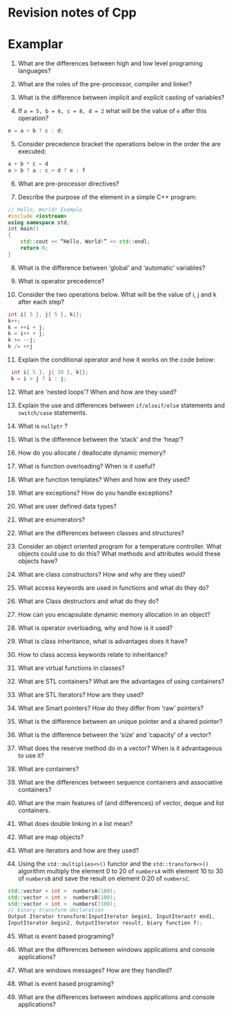 # Revision notes of Cpp


# Examplar 

1.	What are the differences between high and low level programing languages?

2.	What are the roles of the pre-processor, compiler and linker?

3.	What is the difference between implicit and explicit casting of variables?

4.	If ```a = 5, b = 6, c = 8, d = 2``` what will be the value of ```e``` after this operation?
```cpp
e = a > b ? c : d;
```

5.	Consider precedence bracket the operations below in the order the are executed: 
```cpp
a + b * c – d
a > b ? a : c > d ? e : f
```

6.	What are pre-processor directives?

7.	Describe the purpose of the element in a simple C++ program:
```cpp
// Hello, World! Example
#include <iostream>
using namespace std;
int main()
{
    std::cout << “Hello, World!” << std::endl;
    return 0;
}
```

8.	What is the difference between ‘global’ and ‘automatic’ variables?

9.	What is operator precedence?

10.	Consider the two operations below. What will be the value of i, j and k after each step?
 ```cpp
 int i{ 5 }, j{ 5 }, k{};
 k++;
 k = ++i + j;
 k = i++ + j;
 k += --j;
 k /= ++j
 ```
 
11.	Explain the conditional operator and how it works on the code below:
```cpp
 int i{ 5 }, j{ 10 }, k{};
 k = i > j ? i : j;
 ```
 
12.	What are ‘nested loops’? When and how are they used?

13.	Explain the use and differences between ```if/elseif/else``` statements and ```switch/case``` statements.
14.	What is ```nullptr``` ?
15.	What is the difference between the ‘stack’ and the ‘heap’?
16.	How do you allocate / deallocate dynamic memory?
17.	What is function overloading? When is it useful?
18.	What are function templates? When and how are they used?
19.	What are exceptions? How do you handle exceptions?
20.	What are user defined data types?
21.	What are enumerators?
22.	What are the differences between classes and structures?	
23.	Consider an object oriented program for a temperature controller. What objects could use to do this? What methods and attributes would these objects have? 
24.	What are class constructors? How and why are they used?
25.	What access keywords are used in functions and what do they do?
26.	What are Class destructors and what do they do?
27.	How can you encapsulate dynamic memory allocation in an object?
28.	What is operator overloading, why and how is it used?
29.	What is class inheritance, what is advantages does it have?
30.	How to class access keywords relate to inheritance?
31.	What are virtual functions in classes?
32.	What are STL containers? What are the advantages of using containers?
33.	What are STL Iterators? How are they used?
34.	What are Smart pointers? How do they differ from ‘raw’ pointers?
35.	What is the difference between an unique pointer and a shared pointer?
36.	What is the difference between the ‘size’ and ‘capacity’ of a vector?
37.	What does the reserve method do in a vector?  When is it advantageous to use it?
38.	What are containers?
39.	What are the differences between sequence containers and associative containers?
40.	What are the main features of (and differences) of vector, deque and list containers.
41.	What does double linking in a list mean?
42.	What are map objects?
43.	What are iterators and how are they used? 
44.	Using the ```std::multiplies<>()``` functor and the ```std::transform<>()```  algorithm multiply the element 0 to 20 of ```numbersA``` with element 10 to 30 of ```numbersB``` and save the result on element 0:20 of ```numbersC```. 
```cpp
std::vector < int >  numbersA(100);
std::vector < int >  numbersB(100);
std::vector < int >  numbersC(100);
// binary transform declaration
Output Iterator transform(InputIterator begin1, InputIteraotr end1, 
InputIterator begin2, OutputIterator result, biary function f);
```
45.	What is event based programing?

46.	What are the differences between windows applications and console applications?

47.	What are windows messages? How are they handled?

48.	What is event based programing?

49.	What are the differences between windows applications and console applications?

